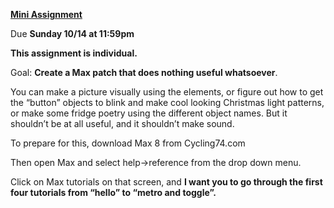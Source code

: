 **<u>Mini Assignment</u>**

Due **Sunday 10/14 at 11:59pm**

**This assignment is individual.**

Goal: **Create a Max patch that does nothing useful whatsoever**.

You can make a picture visually using the elements, or figure out how to
get the “button” objects to blink and make cool looking Christmas light
patterns, or make some fridge poetry using the different object names.
But it shouldn’t be at all useful, and it shouldn’t make sound.

To prepare for this, download Max 8 from Cycling74.com

Then open Max and select help-&gt;reference from the drop down menu.

Click on Max tutorials on that screen, and **I want you to go through
the first four tutorials from “hello” to “metro and toggle”.**
